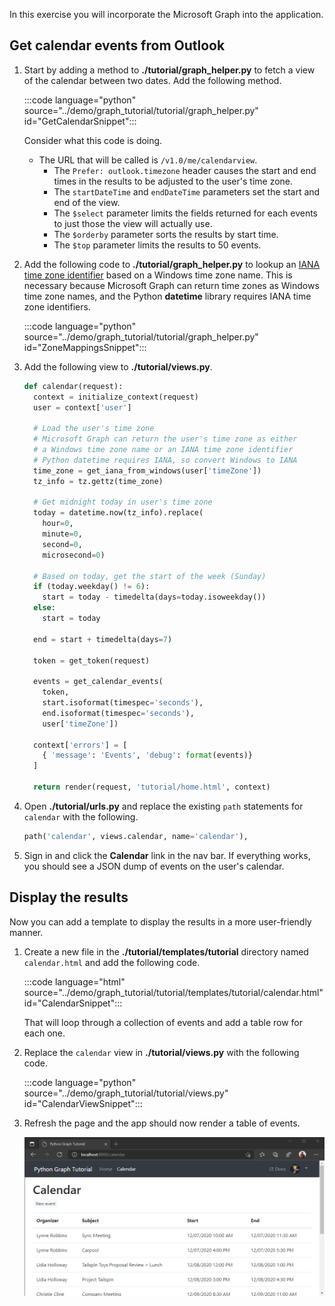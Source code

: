 <!-- markdownlint-disable MD002 MD041 -->

In this exercise you will incorporate the Microsoft Graph into the application.

## Get calendar events from Outlook

1. Start by adding a method to **./tutorial/graph_helper.py** to fetch a view of the calendar between two dates. Add the following method.

    :::code language="python" source="../demo/graph_tutorial/tutorial/graph_helper.py" id="GetCalendarSnippet":::

    Consider what this code is doing.

    - The URL that will be called is `/v1.0/me/calendarview`.
        - The `Prefer: outlook.timezone` header causes the start and end times in the results to be adjusted to the user's time zone.
        - The `startDateTime` and `endDateTime` parameters set the start and end of the view.
        - The `$select` parameter limits the fields returned for each events to just those the view will actually use.
        - The `$orderby` parameter sorts the results by start time.
        - The `$top` parameter limits the results to 50 events.

1. Add the following code to **./tutorial/graph_helper.py** to lookup an [IANA time zone identifier](https://www.iana.org/time-zones) based on a Windows time zone name. This is necessary because Microsoft Graph can return time zones as Windows time zone names, and the Python **datetime** library requires IANA time zone identifiers.

    :::code language="python" source="../demo/graph_tutorial/tutorial/graph_helper.py" id="ZoneMappingsSnippet":::

1. Add the following view to **./tutorial/views.py**.

    ```python
    def calendar(request):
      context = initialize_context(request)
      user = context['user']

      # Load the user's time zone
      # Microsoft Graph can return the user's time zone as either
      # a Windows time zone name or an IANA time zone identifier
      # Python datetime requires IANA, so convert Windows to IANA
      time_zone = get_iana_from_windows(user['timeZone'])
      tz_info = tz.gettz(time_zone)

      # Get midnight today in user's time zone
      today = datetime.now(tz_info).replace(
        hour=0,
        minute=0,
        second=0,
        microsecond=0)

      # Based on today, get the start of the week (Sunday)
      if (today.weekday() != 6):
        start = today - timedelta(days=today.isoweekday())
      else:
        start = today

      end = start + timedelta(days=7)

      token = get_token(request)

      events = get_calendar_events(
        token,
        start.isoformat(timespec='seconds'),
        end.isoformat(timespec='seconds'),
        user['timeZone'])

      context['errors'] = [
        { 'message': 'Events', 'debug': format(events)}
      ]

      return render(request, 'tutorial/home.html', context)
    ```

1. Open **./tutorial/urls.py** and replace the existing `path` statements for `calendar` with the following.

    ```python
    path('calendar', views.calendar, name='calendar'),
    ```

1. Sign in and click the **Calendar** link in the nav bar. If everything works, you should see a JSON dump of events on the user's calendar.

## Display the results

Now you can add a template to display the results in a more user-friendly manner.

1. Create a new file in the **./tutorial/templates/tutorial** directory named `calendar.html` and add the following code.

    :::code language="html" source="../demo/graph_tutorial/tutorial/templates/tutorial/calendar.html" id="CalendarSnippet":::

    That will loop through a collection of events and add a table row for each one.

1. Replace the `calendar` view in **./tutorial/views.py** with the following code.

    :::code language="python" source="../demo/graph_tutorial/tutorial/views.py" id="CalendarViewSnippet":::

1. Refresh the page and the app should now render a table of events.

    ![A screenshot of the table of events](./images/add-msgraph-01.png)
